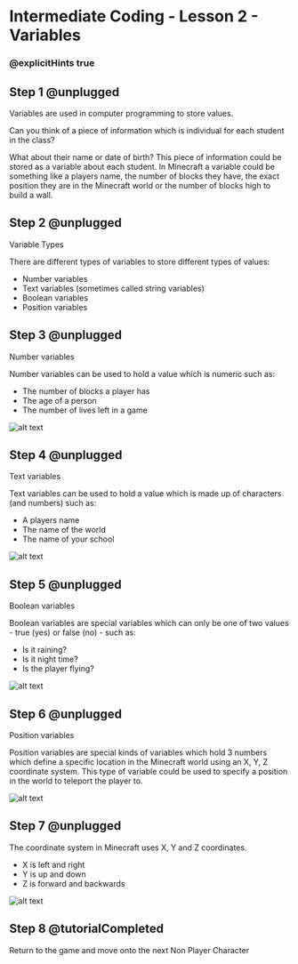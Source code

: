 # Intermediate Coding - Lesson 2 - Variables
### @explicitHints true

## Step 1 @unplugged
Variables are used in computer programming to store
values.

Can you think of a piece of information which is
individual for each student in the class?

What about their name or date of birth?
This piece of information could be stored as a
variable about each student.
In Minecraft a variable could be something like a
players name, the number of blocks they have, the
exact position they are in the Minecraft world or the
number of blocks high to build a wall.

## Step 2 @unplugged
Variable Types

There are different types of variables to store
different types of values:

- Number variables
- Text variables (sometimes called string variables)
- Boolean variables
- Position variables

## Step 3 @unplugged
Number variables

Number variables can be used to hold a value which
is numeric such as:

- The number of blocks a player has
- The age of a person
- The number of lives left in a game

![alt text](https://github.com/Prodigy-Learning/CodingInMinecraft-Intermediate/blob/master/Lesson2/2/images/1%20-%20Lesson2IntroNumberVariables.png?raw=true "Number Variables")

## Step 4 @unplugged
Text variables

Text variables can be used to hold a value which is
made up of characters (and numbers) such as:

- A players name
- The name of the world
- The name of your school

![alt text](https://github.com/Prodigy-Learning/CodingInMinecraft-Intermediate/blob/master/Lesson2/2/images/2%20-%20Lesson2IntroTextVariables.png?raw=true "Text Variables")

## Step 5 @unplugged
Boolean variables

Boolean variables are special variables which can
only be one of two values - true (yes) or false (no) -
such as:

- Is it raining?
- Is it night time?
- Is the player flying?

![alt text](https://github.com/Prodigy-Learning/CodingInMinecraft-Intermediate/blob/master/Lesson2/2/images/3%20-%20Lesson2IntroBooleanVariables.png?raw=true "Boolean Variables")

## Step 6 @unplugged
Position variables

Position variables are special kinds of variables
which hold 3 numbers which define a specific location
in the Minecraft world using an X, Y, Z coordinate
system. This type of variable could be used to specify
a position in the world to teleport the player to.

![alt text](https://github.com/Prodigy-Learning/CodingInMinecraft-Intermediate/blob/master/Lesson2/2/images/4%20-%20Lesson2IntroPositionVariables.png?raw=true "Position Variables")

## Step 7 @unplugged
The coordinate system in Minecraft uses X, Y and Z coordinates.

- X is left and right
- Y is up and down
- Z is forward and backwards 

![alt text](https://github.com/Prodigy-Learning/CodingInMinecraft-Intermediate/blob/master/Lesson2/2/images/5%20-%20Lesson2IntroCoordinates.jpg?raw=true "X Y Z Coordinates")

## Step 8 @tutorialCompleted
Return to the game and move onto the next Non Player Character